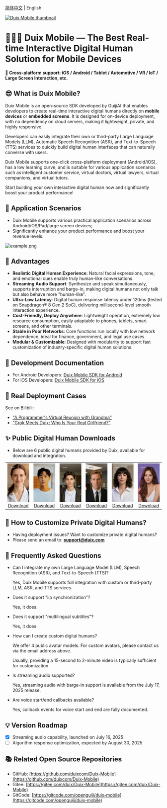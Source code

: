 

[简体中文](/README_zh.md) | English

<a href="https://youtu.be/Po22da20Vc8" target="_blank">
  <img src="./res/main_video_thumbnail.jpg" alt="Duix Mobile thumbnail">
</a>

# 🚀🚀🚀 Duix Mobile — The Best Real-time Interactive Digital Human Solution for Mobile Devices

**📱 Cross-platform support: iOS / Android / Tablet / Automotive / VR / IoT / Large Screen Interaction, etc.**

## 😎 What is Duix Mobile?

Duix Mobile is an open-source SDK developed by GuijiAI that enables developers to create real-time interactive digital humans directly on **mobile devices** or **embedded screens**. It is designed for on-device deployment, with no dependency on cloud servers, making it lightweight, private, and highly responsive.

Developers can easily integrate their own or third-party Large Language Models (LLM), Automatic Speech Recognition (ASR), and Text-to-Speech (TTS) services to quickly build digital human interfaces that can naturally converse with users.

Duix Mobile supports one-click cross-platform deployment (Android/iOS), has a low learning curve, and is suitable for various application scenarios such as intelligent customer service, virtual doctors, virtual lawyers, virtual companions, and virtual tutors.

Start building your own interactive digital human now and significantly boost your product performance!

## 🤩 Application Scenarios

- Duix Mobile supports various practical application scenarios across Android/iOS/Pad/large screen devices;
- Significantly enhance your product performance and boost your revenue levels.

![example.png](./res/example.png)

## 🥳 Advantages

- **Realistic Digital Human Experience**: Natural facial expressions, tone, and emotional cues enable truly human-like conversations.
- **Streaming Audio Support**: Synthesize and speak simultaneously, supports interruption and barge-in, making digital humans not only talk but also behave more "human-like".
- **Ultra-Low Latency**: Digital human response latency under 120ms (tested on Snapdragon® 8 Gen 2 SoC), delivering millisecond-level smooth interaction experience.
- **Cost-Friendly, Deploy Anywhere**: Lightweight operation, extremely low resource consumption, easily adaptable to phones, tablets, smart screens, and other terminals.
- **Stable in Poor Networks**: Core functions run locally with low network dependence, ideal for finance, government, and legal use cases.
- **Modular & Customizable**: Designed with modularity to support fast customization of industry-specific digital human solutions.

## 📑 Development Documentation

- For Android Developers: [Duix Mobile SDK for Android](./duix-android/dh_aigc_android/README_en.md)
- For iOS Developers: [Duix Mobile SDK for iOS](./duix-ios/GJLocalDigitalDemo/README_en.md)

## 💚 Real Deployment Cases

See on Bilibili:

- ["A Programmer's Virtual Reunion with Grandma"](https://www.bilibili.com/video/BV1QSgczPESS)
- ["Grok Meets Duix: Who Is Your Real Girlfriend?"](https://www.bilibili.com/video/BV1Dbg3zbExC/)

## ✨ Public Digital Human Downloads

- Below are 6 public digital humans provided by Duix, available for download and integration.

<table>
    <tr>
      <td align="center">
        <img src="./res/avatar/Emma.jpg" alt="Model 7" width="100%"><br>
        <a href="https://github.com/duixcom/Duix.mobile/releases/download/v2.0.1/Emma.zip">Download</a>
      </td>
      <td align="center">
        <img src="./res/avatar/Kai.jpg" alt="Model 8" width="100%"><br>
        <a href="https://github.com/duixcom/Duix.mobile/releases/download/v2.0.1/Kai.zip">Download</a>
      </td>
      <td align="center">
        <img src="./res/avatar/Leo.jpg" alt="Model 5" width="100%"><br>
        <a href="https://github.com/duixcom/Duix.mobile/releases/download/v2.0.1/Leo.zip">Download</a>
      </td>
      <td align="center">
        <img src="./res/avatar/Oliver.jpg" alt="Model 6" width="100%"><br>
        <a href="https://github.com/duixcom/Duix.mobile/releases/download/v2.0.1/Oliver.zip">Download</a>
      </td>
      <td align="center">
        <img src="./res/avatar/Sofia.jpg" alt="Model 6" width="100%"><br>
        <a href="https://github.com/duixcom/Duix.mobile/releases/download/v2.0.1/Sofia.zip">Download</a>
      </td>
      <td align="center">
        <img src="./res/avatar/Lily.jpg" alt="Model 6" width="100%"><br>
        <a href="https://github.com/duixcom/Duix.mobile/releases/download/v2.0.1/Lily.zip">Download</a>
      </td>
    </tr>
    </table>

## 🤗 How to Customize Private Digital Humans?

- Having deployment issues? Want to customize private digital humans?
- Please send an email to: **support@duix.com**

## 🙌 Frequently Asked Questions

- Can I integrate my own Large Language Model (LLM), Speech Recognition (ASR), and Text-to-Speech (TTS)?
    
    Yes, Duix Mobile supports full integration with custom or third-party LLM, ASR, and TTS services.
    
- Does it support "lip synchronization"?
    
    Yes, it does.
    
- Does it support "multilingual subtitles"?
    
    Yes, it does.
    
- How can I create custom digital humans?
    
    We offer 4 public avatar models. For custom avatars, please contact us via the email address above.
    
    Usually, providing a 15-second to 2-minute video is typically sufficient for customization.
    
- Is streaming audio supported?
    
    Yes, streaming audio with barge-in support is available from the July 17, 2025 release.
    
- Are voice start/end callbacks available?
    
    Yes, callback events for voice start and end are fully documented.
    

## 💡 Version Roadmap

- [x]  Streaming audio capability, launched on July 16, 2025
- [ ]  Algorithm response optimization, expected by August 30, 2025

## 📚 Related Open Source Repositories

- GitHub: [https://github.com/duixcom/Duix-Mobile](https://github.com/duixcom/Duix-Mobile)
- Gitee: [https://gitee.com/duix/Duix-Mobile](https://gitee.com/duix/Duix-Mobile)
- GitCode: [https://gitcode.com/openguiji/duix-mobile](https://gitcode.com/openguiji/duix-mobile)